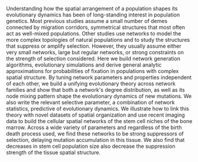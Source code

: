 Understanding how the spatial arrangement of a population shapes its evolutionary dynamics has been of long-standing interest in population genetics. Most previous studies assume a small number of demes connected by migration corridors, symmetrical structures that most often act as well-mixed populations. Other studies use networks to model the more complex topologies of natural populations and to study the structures that suppress or amplify selection.  However, they usually assume either very small networks, large but regular networks, or strong constraints on the strength of selection considered. Here we build network generation algorithms, evolutionary simulations and derive general analytic approximations for probabilities of fixation in populations with complex spatial structure. By tuning network parameters and properties independent of each other, we build a unifying evolutionary theory across network families and show that both a network's degree distribution, as well as its node mixing pattern shape the evolutionary dynamics of new mutations. We also write the relevant selective parameter, a combination of network statistics, predictive of evolutionary dynamics.
We illustrate how to link this theory with novel datasets of spatial organization and use recent imaging data to build the cellular spatial networks of the stem cell niches of the bone marrow. Across a wide variety of parameters and regardless of the birth death process used, we find these networks to be strong suppressors of selection, delaying mutation accumulation in this tissue. We also find that decreases in stem cell population size also decrease the suppression strength of the tissue spatial structure.  
